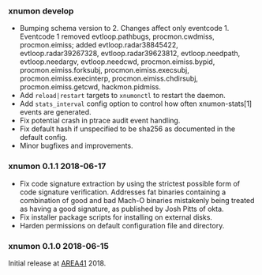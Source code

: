 ### xnumon develop

-   Bumping schema version to 2.  Changes affect only eventcode 1.
    Eventcode 1 removed evtloop.pathbugs, procmon.cwdmiss, procmon.eimiss;
    added evtloop.radar38845422, evtloop.radar39267328, evtloop.radar39623812,
    evtloop.needpath, evtloop.needargv, evtloop.needcwd, procmon.eimiss.bypid,
    procmon.eimiss.forksubj, procmon.eimiss.execsubj, procmon.eimiss.execinterp,
    procmon.eimiss.chdirsubj, procmon.eimiss.getcwd, hackmon.pidmiss.
-   Add `reload|restart` targets to `xnumonctl` to restart the daemon.
-   Add `stats_interval` config option to control how often xnumon-stats[1]
    events are generated.
-   Fix potential crash in ptrace audit event handling.
-   Fix default hash if unspecified to be sha256 as documented in the default
    config.
-   Minor bugfixes and improvements.


### xnumon 0.1.1 2018-06-17

-   Fix code signature extraction by using the strictest possible form of
    code signature verification.  Addresses fat binaries containing a
    combination of good and bad Mach-O binaries mistakenly being treated as
    having a good signature, as published by Josh Pitts of okta.
-   Fix installer package scripts for installing on external disks.
-   Harden permissions on default configuration file and directory.


### xnumon 0.1.0 2018-06-15

Initial release at [AREA41](//a41con.ch) 2018.
